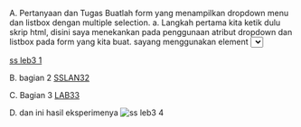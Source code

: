 
A. Pertanyaan dan Tugas
Buatlah form yang menampilkan dropdown menu dan listbox dengan multiple selection.
a. Langkah pertama kita ketik dulu skrip html, disini saya menekankan pada penggunaan atribut dropdown dan listbox pada form yang kita buat. sayang menggunakan element <select> untuk menampilkan dropdown menu dan listbox. atribut ini biasanya digunakan untuk memilih salah satu dari beberapa pilihan yang ada pada form. untuk lebih jelasnya bisa dilihat pada gambar dibawah ini. 
 
 [ss leb3 1](https://user-images.githubusercontent.com/101814131/161259849-8ad17b24-9f69-46be-8040-b8e90c14bb92.png)

 
 B. bagian 2
 [SSLAN32](https://user-images.githubusercontent.com/101814131/161121968-414803aa-b185-488e-965a-bcbfbee389ef.png)
 
 C. Bagian 3
 [LAB33](https://user-images.githubusercontent.com/101814131/161122146-4263daf9-ebd7-43fd-8bc3-806116c81f44.png)
 
 D. dan ini hasil eksperimenya
 ![ss leb3 4](https://user-images.githubusercontent.com/101814131/161122484-e032460e-0ea5-442c-bf6b-017ffa05abe5.png)



